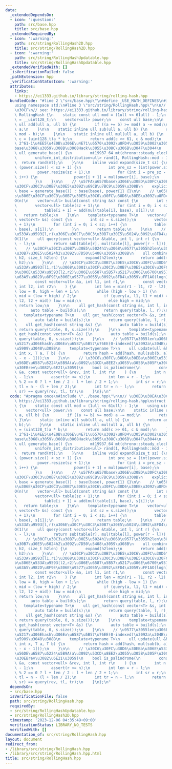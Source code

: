 ```yaml
---
data:
  _extendedDependsOn:
  - icon: ':question:'
    path: src/base.hpp
    title: src/base.hpp
  _extendedRequiredBy:
  - icon: ':warning:'
    path: src/string/RollingHash2D.hpp
    title: src/string/RollingHash2D.hpp
  - icon: ':warning:'
    path: src/string/RollingHashUpdatable.hpp
    title: src/string/RollingHashUpdatable.hpp
  _extendedVerifiedWith: []
  _isVerificationFailed: false
  _pathExtension: hpp
  _verificationStatusIcon: ':warning:'
  attributes:
    links:
    - https://ei1333.github.io/library/string/rolling-hash.hpp
  bundledCode: "#line 2 \"src/base.hpp\"\n#define _USE_MATH_DEFINES\n#include <bits/stdc++.h>\n\
    using namespace std;\n#line 3 \"src/string/RollingHash.hpp\"\n\n// \u30ED\u30EA\
    \u30CF\n// see: https://ei1333.github.io/library/string/rolling-hash.hpp\nstruct\
    \ RollingHash {\n    static const ull mod = (1ull << 61ull) - 1;\n    using uint128_t\
    \ = __uint128_t;\n    vector<ull> power;\n    const ull base;\n\n    static inline\
    \ ull add(ull a, ull b) {\n        if ((a += b) >= mod) a -= mod;\n        return\
    \ a;\n    }\n\n    static inline ull sub(ull a, ull b) {\n        return add(a,\
    \ mod - b);\n    }\n\n    static inline ull mul(ull a, ull b) {\n        uint128_t\
    \ c = (uint128_t)a * b;\n        return add(c >> 61, c & mod);\n    }\n\n    //\
    \ 2^61-1\u4EE5\u4E0B\u306E\u4E71\u6570\u3092\u8FD4\u3059\u3002\u3053\u308C\u3092\
    base\u3068\u3059\u308B\u3068Hack\u3055\u308C\u306B\u304F\u3044\n    static inline\
    \ ull generate_base() {\n        mt19937_64 mt(chrono::steady_clock::now().time_since_epoch().count());\n\
    \        uniform_int_distribution<ull> rand(1, RollingHash::mod - 1);\n      \
    \  return rand(mt);\n    }\n\n    inline void expand(size_t sz) {\n        if\
    \ (power.size() < sz + 1) {\n            int pre_sz = (int)power.size();\n   \
    \         power.resize(sz + 1);\n            for (int i = pre_sz - 1; i < sz;\
    \ i++) {\n                power[i + 1] = mul(power[i], base);\n            }\n\
    \        }\n    }\n\n    // \u57FA\u6570base\u306E\u30ED\u30FC\u30EA\u30F3\u30B0\
    \u30CF\u30C3\u30B7\u30E5\u3092\u69CB\u7BC9\u3059\u308B\n    explicit RollingHash(ull\
    \ base = generate_base()) : base(base), power{1} {}\n\n    // \u6587\u5B57\u5217\
    s\u306E\u30CF\u30C3\u30B7\u30E5\u30C6\u30FC\u30D6\u30EB\u3092\u8FD4\u3059\uFF1A\
    O(n)\n    vector<ull> build(const string &s) const {\n        int sz = s.size();\n\
    \        vector<ull> table(sz + 1);\n        for (int i = 0; i < sz; i++) {\n\
    \            table[i + 1] = add(mul(table[i], base), s[i]);\n        }\n     \
    \   return table;\n    }\n\n    template<typename T>\n    vector<ull> build(const\
    \ vector<T> &s) const {\n        int sz = s.size();\n        vector<ull> table(sz\
    \ + 1);\n        for (int i = 0; i < sz; i++) {\n            table[i + 1] = add(mul(table[i],\
    \ base), s[i]);\n        }\n        return table;\n    }\n\n    // table\u306E\
    \u533A\u9593[l,r)\u306E\u30CF\u30C3\u30B7\u30E5\u5024\u3092\u8FD4\u3059\uFF1A\
    O(1)\n    ull query(const vector<ull> &table, int l, int r) {\n        expand(r\
    \ - l);\n        return sub(table[r], mul(table[l], power[r - l]));\n    }\n\n\
    \    // \u30CF\u30C3\u30B7\u30E5\u5024h1\u3068\u9577\u3055h2len\u306E\u30CF\u30C3\
    \u30B7\u30E5\u5024h2\u3092\u7D50\u5408\u3059\u308B\n    ull combine(ull h1, ull\
    \ h2, size_t h2len) {\n        expand(h2len);\n        return add(mul(h1, power[h2len]),\
    \ h2);\n    }\n\n    // \u30CF\u30C3\u30B7\u30E5\u30C6\u30FC\u30D6\u30EBa\u306E\
    \u533A\u9593[l1,r1)\u3068\u3001\u30CF\u30C3\u30B7\u30E5\u30C6\u30FC\u30D6\u30EB\
    b\u306E\u533A\u9593[l2,r2)\u306E\u6587\u5B57\u5217\u306E\u6700\u9577\u5171\u901A\
    \u63A5\u982D\u8F9E\u306E\u9577\u3055\u3092\u8FD4\u3059\uFF1AO(logn)\n    int lcp(\n\
    \        const vector<ull> &a, int l1, int r1,\n        const vector<ull> &b,\
    \ int l2, int r2\n    ) {\n        int len = min(r1 - l1, r2 - l2);\n        int\
    \ low = 0, high = len + 1;\n        while (high - low > 1) {\n            int\
    \ mid = (low + high) / 2;\n            if (query(a, l1, l1 + mid) == query(b,\
    \ l2, l2 + mid)) low = mid;\n            else high = mid;\n        }\n       \
    \ return low;\n    }\n\n    ull get_hash(const string &s, int l, int r) {\n  \
    \      auto table = build(s);\n        return query(table, l, r);\n    }\n\n \
    \   template<typename T>\n    ull get_hash(const vector<T> &s, int l, int r) {\n\
    \        auto table = build(s);\n        return query(table, l, r);\n    }\n\n\
    \    ull get_hash(const string &s) {\n        auto table = build(s);\n       \
    \ return query(table, 0, s.size());\n    }\n\n    template<typename T>\n    ull\
    \ get_hash(const vector<T> &s) {\n        auto table = build(s);\n        return\
    \ query(table, 0, s.size());\n    }\n\n    // \u9577\u3055len\u306E\u6587\u5B57\
    \u5217\u306Ehash\u306Ex\u6587\u5B57\u76EE(0-indexed)\u3092a\u304B\u3089b\u306B\
    \u5909\u3048\u308B\n    template<typename T>\n    ull update(ull &hash, int len,\
    \ int x, T a, T b) {\n        return hash = add(hash, mul(sub(b, a), power[len\
    \ - x - 1]));\n    }\n\n    // \u30C6\u30FC\u30D6\u30EBa\u306E\u533A\u9593[l,r)\u306E\
    \u56DE\u6587\u5224\u5B9A(a\u3092\u53CD\u8EE2\u3055\u305B\u305F\u30C6\u30FC\u30D6\
    \u30EBrev\u3082\u6E21\u3059)\n    bool is_palindrome(\n        const vector<ull>\
    \ &a, const vector<ull> &rev, int l, int r\n    ) {\n        int n = (int)a.size()\
    \ - 1;\n        assert(r <= n);\n        int len = r - l;\n        int sl = len\
    \ % 2 == 0 ? l + len / 2 : l + len / 2 + 1;\n        int sr = r;\n        int\
    \ tl = n - (l + len / 2);\n        int tr = n - l;\n        return query(a, sl,\
    \ sr) == query(rev, tl, tr);\n    }\n};\n"
  code: "#pragma once\n#include \"../base.hpp\"\n\n// \u30ED\u30EA\u30CF\n// see:\
    \ https://ei1333.github.io/library/string/rolling-hash.hpp\nstruct RollingHash\
    \ {\n    static const ull mod = (1ull << 61ull) - 1;\n    using uint128_t = __uint128_t;\n\
    \    vector<ull> power;\n    const ull base;\n\n    static inline ull add(ull\
    \ a, ull b) {\n        if ((a += b) >= mod) a -= mod;\n        return a;\n   \
    \ }\n\n    static inline ull sub(ull a, ull b) {\n        return add(a, mod -\
    \ b);\n    }\n\n    static inline ull mul(ull a, ull b) {\n        uint128_t c\
    \ = (uint128_t)a * b;\n        return add(c >> 61, c & mod);\n    }\n\n    //\
    \ 2^61-1\u4EE5\u4E0B\u306E\u4E71\u6570\u3092\u8FD4\u3059\u3002\u3053\u308C\u3092\
    base\u3068\u3059\u308B\u3068Hack\u3055\u308C\u306B\u304F\u3044\n    static inline\
    \ ull generate_base() {\n        mt19937_64 mt(chrono::steady_clock::now().time_since_epoch().count());\n\
    \        uniform_int_distribution<ull> rand(1, RollingHash::mod - 1);\n      \
    \  return rand(mt);\n    }\n\n    inline void expand(size_t sz) {\n        if\
    \ (power.size() < sz + 1) {\n            int pre_sz = (int)power.size();\n   \
    \         power.resize(sz + 1);\n            for (int i = pre_sz - 1; i < sz;\
    \ i++) {\n                power[i + 1] = mul(power[i], base);\n            }\n\
    \        }\n    }\n\n    // \u57FA\u6570base\u306E\u30ED\u30FC\u30EA\u30F3\u30B0\
    \u30CF\u30C3\u30B7\u30E5\u3092\u69CB\u7BC9\u3059\u308B\n    explicit RollingHash(ull\
    \ base = generate_base()) : base(base), power{1} {}\n\n    // \u6587\u5B57\u5217\
    s\u306E\u30CF\u30C3\u30B7\u30E5\u30C6\u30FC\u30D6\u30EB\u3092\u8FD4\u3059\uFF1A\
    O(n)\n    vector<ull> build(const string &s) const {\n        int sz = s.size();\n\
    \        vector<ull> table(sz + 1);\n        for (int i = 0; i < sz; i++) {\n\
    \            table[i + 1] = add(mul(table[i], base), s[i]);\n        }\n     \
    \   return table;\n    }\n\n    template<typename T>\n    vector<ull> build(const\
    \ vector<T> &s) const {\n        int sz = s.size();\n        vector<ull> table(sz\
    \ + 1);\n        for (int i = 0; i < sz; i++) {\n            table[i + 1] = add(mul(table[i],\
    \ base), s[i]);\n        }\n        return table;\n    }\n\n    // table\u306E\
    \u533A\u9593[l,r)\u306E\u30CF\u30C3\u30B7\u30E5\u5024\u3092\u8FD4\u3059\uFF1A\
    O(1)\n    ull query(const vector<ull> &table, int l, int r) {\n        expand(r\
    \ - l);\n        return sub(table[r], mul(table[l], power[r - l]));\n    }\n\n\
    \    // \u30CF\u30C3\u30B7\u30E5\u5024h1\u3068\u9577\u3055h2len\u306E\u30CF\u30C3\
    \u30B7\u30E5\u5024h2\u3092\u7D50\u5408\u3059\u308B\n    ull combine(ull h1, ull\
    \ h2, size_t h2len) {\n        expand(h2len);\n        return add(mul(h1, power[h2len]),\
    \ h2);\n    }\n\n    // \u30CF\u30C3\u30B7\u30E5\u30C6\u30FC\u30D6\u30EBa\u306E\
    \u533A\u9593[l1,r1)\u3068\u3001\u30CF\u30C3\u30B7\u30E5\u30C6\u30FC\u30D6\u30EB\
    b\u306E\u533A\u9593[l2,r2)\u306E\u6587\u5B57\u5217\u306E\u6700\u9577\u5171\u901A\
    \u63A5\u982D\u8F9E\u306E\u9577\u3055\u3092\u8FD4\u3059\uFF1AO(logn)\n    int lcp(\n\
    \        const vector<ull> &a, int l1, int r1,\n        const vector<ull> &b,\
    \ int l2, int r2\n    ) {\n        int len = min(r1 - l1, r2 - l2);\n        int\
    \ low = 0, high = len + 1;\n        while (high - low > 1) {\n            int\
    \ mid = (low + high) / 2;\n            if (query(a, l1, l1 + mid) == query(b,\
    \ l2, l2 + mid)) low = mid;\n            else high = mid;\n        }\n       \
    \ return low;\n    }\n\n    ull get_hash(const string &s, int l, int r) {\n  \
    \      auto table = build(s);\n        return query(table, l, r);\n    }\n\n \
    \   template<typename T>\n    ull get_hash(const vector<T> &s, int l, int r) {\n\
    \        auto table = build(s);\n        return query(table, l, r);\n    }\n\n\
    \    ull get_hash(const string &s) {\n        auto table = build(s);\n       \
    \ return query(table, 0, s.size());\n    }\n\n    template<typename T>\n    ull\
    \ get_hash(const vector<T> &s) {\n        auto table = build(s);\n        return\
    \ query(table, 0, s.size());\n    }\n\n    // \u9577\u3055len\u306E\u6587\u5B57\
    \u5217\u306Ehash\u306Ex\u6587\u5B57\u76EE(0-indexed)\u3092a\u304B\u3089b\u306B\
    \u5909\u3048\u308B\n    template<typename T>\n    ull update(ull &hash, int len,\
    \ int x, T a, T b) {\n        return hash = add(hash, mul(sub(b, a), power[len\
    \ - x - 1]));\n    }\n\n    // \u30C6\u30FC\u30D6\u30EBa\u306E\u533A\u9593[l,r)\u306E\
    \u56DE\u6587\u5224\u5B9A(a\u3092\u53CD\u8EE2\u3055\u305B\u305F\u30C6\u30FC\u30D6\
    \u30EBrev\u3082\u6E21\u3059)\n    bool is_palindrome(\n        const vector<ull>\
    \ &a, const vector<ull> &rev, int l, int r\n    ) {\n        int n = (int)a.size()\
    \ - 1;\n        assert(r <= n);\n        int len = r - l;\n        int sl = len\
    \ % 2 == 0 ? l + len / 2 : l + len / 2 + 1;\n        int sr = r;\n        int\
    \ tl = n - (l + len / 2);\n        int tr = n - l;\n        return query(a, sl,\
    \ sr) == query(rev, tl, tr);\n    }\n};\n"
  dependsOn:
  - src/base.hpp
  isVerificationFile: false
  path: src/string/RollingHash.hpp
  requiredBy:
  - src/string/RollingHashUpdatable.hpp
  - src/string/RollingHash2D.hpp
  timestamp: '2023-12-06 04:35:49+09:00'
  verificationStatus: LIBRARY_NO_TESTS
  verifiedWith: []
documentation_of: src/string/RollingHash.hpp
layout: document
redirect_from:
- /library/src/string/RollingHash.hpp
- /library/src/string/RollingHash.hpp.html
title: src/string/RollingHash.hpp
---
```

